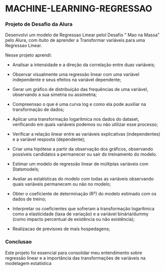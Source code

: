 # MACHINE-LEARNING-REGRESSAO


### Projeto de Desafio da Alura 

Desenvolvi um modelo de Regressao Linear pelol Desafio " Mao na Massa" pelo Alura, com ituito de aprender a Transformar variáveis para uma Regressao Linear.

Nesse projeto aprendi: 

- Analisar a intensidade e a direção da correlação entre duas variáveis;
  
- Observar visualmente uma regressão linear com uma variável independente e seus efeitos na variável dependente;
 
-  Gerar um gráfico de distribuição das frequências de uma variável, observando a sua simetria ou assimetria;

-  Compreensao o que é uma curva log e como ela pode auxiliar na transformação de dados;

-  Aplicar uma transformação logarítmica nos dados do dataset, verificando em quais variáveis podemos ou não utilizar esse processo;

-  Verificar a relação linear entre as variáveis explicativas (independentes) e a variável resposta (dependente);

-  Criar uma hipótese a partir da observação dos gráficos, observando possíveis candidatos a permanecer ou sair do treinamento do modelo.

-  Estimar um modelo de regressão linear de múltiplas variáveis com Statsmodels;

- Avaliar as estatísticas do modelo com todas as variáveis observando quais variáveis permanecem ou não no modelo;

- Obter o coeficiente de determinação (R²) do modelo estimado com os dados de treino;

- Interpretar os coeficientes que sofreram a transformação logarítmica como a elasticidade (taxa de variação) e a variável binária/dummy (como impacto percentual de existência ou não existência);

- Realizacao de previsoes de mais hospedagens;


### Conclusao 

Este projeto foi essencial para consolidar meu entendimento sobre regressão linear e a importância das transformações de variáveis na modelagem estatística
